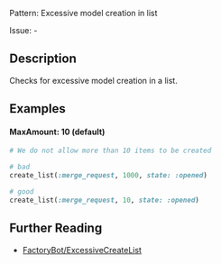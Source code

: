 Pattern: Excessive model creation in list

Issue: -

## Description

Checks for excessive model creation in a list.

## Examples

#### MaxAmount: 10 (default)

```ruby
# We do not allow more than 10 items to be created

# bad
create_list(:merge_request, 1000, state: :opened)

# good
create_list(:merge_request, 10, state: :opened)
```

## Further Reading

* [FactoryBot/ExcessiveCreateList](https://docs.rubocop.org/rubocop-factory_bot/cops_factorybot.html#factorybotexcessivecreatelist)